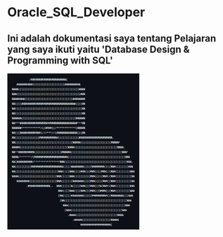 # Oracle_SQL_Developer
## Ini adalah dokumentasi saya tentang Pelajaran yang saya ikuti yaitu 'Database Design &amp; Programming with SQL'

<p>
    <img src="images/asciiIMG.png" alt="asciiArt" style="width: 300px;" />
</p>
